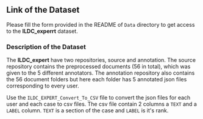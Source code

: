 ## Link of the Dataset ##
Please fill the form provided in the README of `Data` directory to get access to the **ILDC_experrt** dataset.

### Description of the Dataset ###
The **ILDC_expert** have two repositories, source and annotation. The source repository contains the preprocessed documents (56 in total), which was given to the 5 different annotators. The annotation repository also contains the 56 document folders but here each folder has 5 annotated json files corresponding to every user.

Use the `ILDC_EXPERT_Convert_To_CSV` file to convert the json files for each user and each case to csv files. The csv file contain 2 columns a `TEXT` and a `LABEL` column. `TEXT` is a section of the case and `LABEL` is it's rank. 
